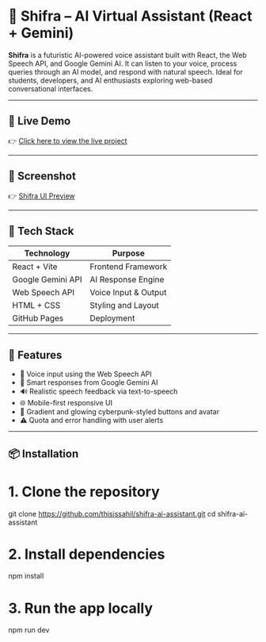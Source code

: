 # 🤖 Shifra – AI Virtual Assistant (React + Gemini)

**Shifra** is a futuristic AI-powered voice assistant built with React, the Web Speech API, and Google Gemini AI. It can listen to your voice, process queries through an AI model, and respond with natural speech. Ideal for students, developers, and AI enthusiasts exploring web-based conversational interfaces.

---
## 🔗 Live Demo

👉 [Click here to view the live project](https://thisissahill.github.io/shifra-ai-assistant/)

---
## 📸 Screenshot
👉 [Shifra UI Preview](./screenshots/screenshot.png)

---

## 🧰 Tech Stack

| Technology | Purpose |
|------------|---------|
| React + Vite | Frontend Framework |
| Google Gemini API | AI Response Engine |
| Web Speech API | Voice Input & Output |
| HTML + CSS | Styling and Layout |
| GitHub Pages | Deployment |

---

## 🚀 Features

- 🎤 Voice input using the Web Speech API
- 🧠 Smart responses from Google Gemini AI
- 🔊 Realistic speech feedback via text-to-speech
- 🌐 Mobile-first responsive UI
- 🎨 Gradient and glowing cyberpunk-styled buttons and avatar
- ⚠️ Quota and error handling with user alerts

---

## 📦 Installation
# 1. Clone the repository
git clone https://github.com/thisissahil/shifra-ai-assistant.git
cd shifra-ai-assistant

# 2. Install dependencies
npm install

# 3. Run the app locally
npm run dev


